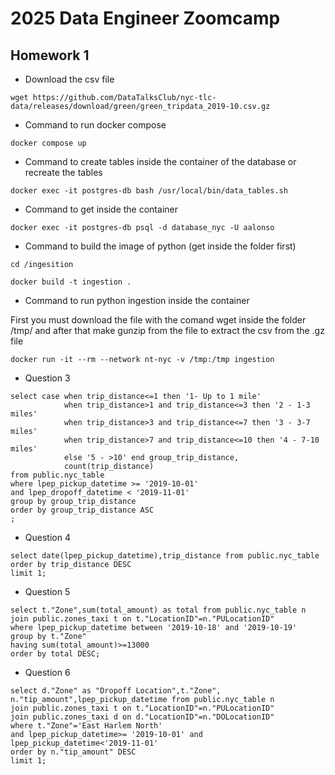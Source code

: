 # 2025 Data Engineer Zoomcamp

## Homework 1

- Download the csv file

``` 
wget https://github.com/DataTalksClub/nyc-tlc-data/releases/download/green/green_tripdata_2019-10.csv.gz
```

- Command to run docker compose
```
docker compose up
```

- Command to create tables inside the container of the database or recreate the tables
```
docker exec -it postgres-db bash /usr/local/bin/data_tables.sh
```

- Command to get inside the container
```
docker exec -it postgres-db psql -d database_nyc -U aalonso
```

- Command to build the image of python (get inside the folder first)
```
cd /ingesition

docker build -t ingestion .
```

- Command to run python ingestion inside the container

First you must download the file with the comand wget inside the folder /tmp/ and after that make gunzip from the file to extract the csv from the .gz file 
```
docker run -it --rm --network nt-nyc -v /tmp:/tmp ingestion 
```

- Question 3
```
select case when trip_distance<=1 then '1- Up to 1 mile'
			when trip_distance>1 and trip_distance<=3 then '2 - 1-3 miles'
			when trip_distance>3 and trip_distance<=7 then '3 - 3-7 miles'
			when trip_distance>7 and trip_distance<=10 then '4 - 7-10 miles'
			else '5 - >10' end group_trip_distance,
			count(trip_distance)
from public.nyc_table
where lpep_pickup_datetime >= '2019-10-01' 
and lpep_dropoff_datetime < '2019-11-01'
group by group_trip_distance
order by group_trip_distance ASC
;
```

- Question 4
```
select date(lpep_pickup_datetime),trip_distance from public.nyc_table
order by trip_distance DESC
limit 1;
```

- Question 5
```
select t."Zone",sum(total_amount) as total from public.nyc_table n
join public.zones_taxi t on t."LocationID"=n."PULocationID"
where lpep_pickup_datetime between '2019-10-18' and '2019-10-19'
group by t."Zone"
having sum(total_amount)>=13000
order by total DESC;
```

- Question 6
```
select d."Zone" as "Dropoff Location",t."Zone", n."tip_amount",lpep_pickup_datetime from public.nyc_table n
join public.zones_taxi t on t."LocationID"=n."PULocationID"
join public.zones_taxi d on d."LocationID"=n."DOLocationID"
where t."Zone"='East Harlem North'
and lpep_pickup_datetime>= '2019-10-01' and lpep_pickup_datetime<'2019-11-01'
order by n."tip_amount" DESC
limit 1;
```